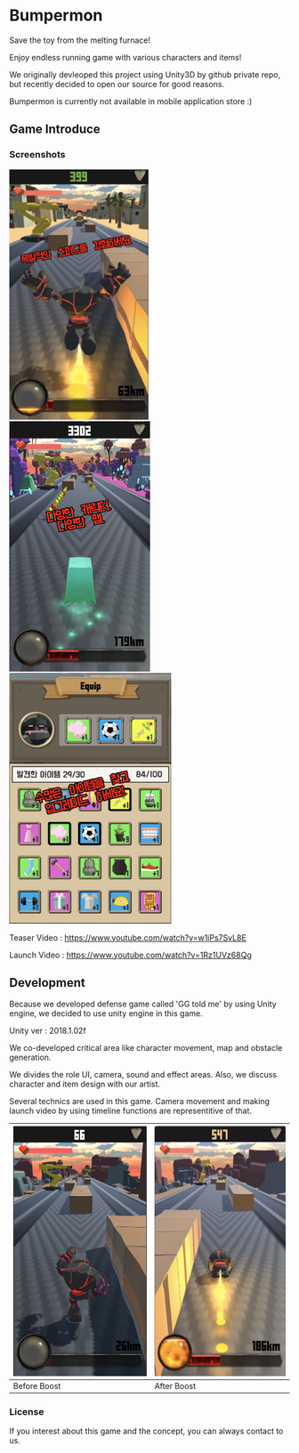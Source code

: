 # Bumpermon
Save the toy from the melting furnace!

Enjoy endless running game with various characters and items!

We originally devleoped this project using Unity3D by github private repo, but recently decided to open our source for good reasons.

Bumpermon is currently not available in mobile application store :)

## Game Introduce

### Screenshots
<img src="./screenshots/ad1.png" height="450"> <img src="./screenshots/ad2.png" height="450"> <img src="./screenshots/ad3.png" height="450">

Teaser Video : https://www.youtube.com/watch?v=w1iPs7SvL8E

Launch Video : https://www.youtube.com/watch?v=1Rz1UVz68Qg

## Development
Because we developed defense game called 'GG told me' by using Unity engine, we decided to use unity engine in this game.

Unity ver : 2018.1.02f

We co-developed critical area like character movement, map and obstacle generation.

We divides the role UI, camera, sound and effect areas. Also, we discuss character and item design with our artist.

Several technics are used in this game. Camera movement and making launch video by using timeline functions are representitive of that.

|<img src="./screenshots/cam2.png" height="450">|<img src="./screenshots/cam1.png" height="450">|
|------|------|
|Before Boost|After Boost|

### License
If you interest about this game and the concept, you can always contact to us.
